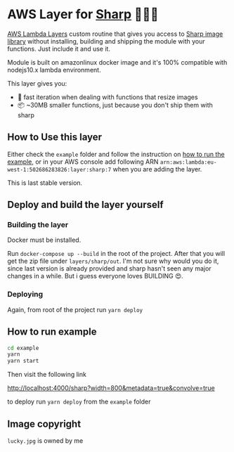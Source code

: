 # AWS Layer for [Sharp](https://github.com/lovell/sharp) 🚀🚀🚀

[AWS Lambda Layers](https://docs.aws.amazon.com/en_pv/lambda/latest/dg/configuration-layers.html) custom routine that gives you access to [Sharp image library](https://github.com/lovell/sharp) without installing, building and shipping the module with your functions. Just include it and use it.

Module is built on amazonlinux docker image and it's 100% compatible with nodejs10.x lambda environment.

This layer gives you:

- 🚀 fast iteration when dealing with functions that resize images
- 📦 ~30MB smaller functions, just because you don't ship them with sharp

## How to Use this layer

Either check the `example` folder and follow the instruction on [how to run the example](#how-to-run-example), or in your AWS console add following ARN
`arn:aws:lambda:eu-west-1:502686283826:layer:sharp:7` when you are adding the layer.

This is last stable version.

## Deploy and build the layer yourself

### Building the layer

Docker must be installed.

Run `docker-compose up --build` in the root of the project. After that you will get the zip file under `layers/sharp/out`. I'm not sure why would you do it, since last version is already provided and sharp hasn't seen any major changes in a while. But i guess everyone loves BUILDING 😍.

### Deploying

Again, from root of the project run `yarn deploy`

## How to run example

```bash
cd example
yarn
yarn start
```

Then visit the following link

[http://localhost:4000/sharp?width=800&metadata=true&convolve=true](http://0.0.0.0:4000/sharp?width=800&metadata=true&convolve=true)

to deploy run `yarn deploy` from the `example` folder

## Image copyright

`lucky.jpg` is owned by me
